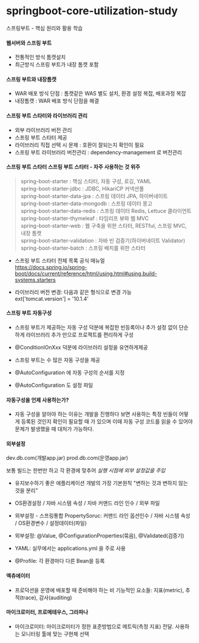 # springboot-core-utilization-study
스프링부트 - 핵심 원리와 활용 학습

#### 웹서버와 스프링 부트 
- 전통적인 방식 톰캣설치
- 최근방식 스프링 부트가 내장 톰캣 포함

#### 스프링 부트와 내장톰캣
- WAR 배포 방식 단점 : 톰캣같은 WAS 별도 설치, 환경 설정 복잡, 배포과정 복잡 
- 내장톰캣 : WAR 배포 방식 단점을 해결


#### 스프링 부트 스타터와 라이브러리 관리
- 외부 라이브러리 버전 관리
- 스프링 부트 스타터 제공
- 라이브러리 직접 선택 시 문제 : 호환이 잘되는지 확인이 필요
- 스프링 부트 라이브러리 버전관리 : dependency-management 로 버전관리

#### 스프링 부트 스타터 스프링 부트 스타터 - 자주 사용하는 것 위주
>  spring-boot-starter : 핵심 스타터, 자동 구성, 로깅, YAML <br>
>  spring-boot-starter-jdbc : JDBC, HikariCP 커넥션풀 <br>
>  spring-boot-starter-data-jpa : 스프링 데이터 JPA, 하이버네이트 <br>
>  spring-boot-starter-data-mongodb : 스프링 데이터 몽고 <br> 
>  spring-boot-starter-data-redis : 스프링 데이터 Redis, Lettuce 클라이언트 <br>
>  spring-boot-starter-thymeleaf : 타임리프 뷰와 웹 MVC <br>
>  spring-boot-starter-web : 웹 구축을 위한 스타터, RESTful, 스프링 MVC, 내장 톰캣 <br>
>  spring-boot-starter-validation : 자바 빈 검증기(하이버네이트 Validator) <br>
>  spring-boot-starter-batch : 스프링 배치를 위한 스타터 <br>

- 스프링 부트 스타터 전체 목록 공식 매뉴얼 <br>
https://docs.spring.io/spring-boot/docs/current/reference/html/using.html#using.build-systems.starters

- 라이브러리 버전 변경: 다음과 같은 형식으로 변경 가능 <br>
ext['tomcat.version'] = '10.1.4' 


#### 스프링 부트 자동구성
- 스프링 부트가 제공하는 자동 구성 덕분에 복잡한 빈등록이나 추가 설정 없이 
단순하게 라이브러리 추가 만으로 프로젝트를 편리하게 구성
- @ConditionlOnXxx 덕분에 라이브러리 설정을 유연하게제공
- 스프링 부트는 수 많은 자동 구성을 제공

- @AutoConfiguration 에 자동 구성의 순서를 지정
- @AutoConfiguration 도 설정 파일 

#### 자동구성을 언제 사용하는가?
- 자동 구성을 알아야 하는 이유는 개발을 진행하다 보면 사용하는 특정 빈들이 어떻게 등록된 것인지 확인이 필요할 때 가 있으며
이때 자동 구성 코드를 읽을 수 있어야 문제가 발생했을 때 대처가 가능하다.


#### 외부설정
 dev.db.com(개발app.jar)
 prod.db.com(운영app.jar)

보통 빌드는 한번만 하고 각 환경에 맞추어 *실행 시점에 외부 설정값을 주입*

- 유지보수하기 좋은 애플리케이션 개발의 가장 기본원칙 "변하는 것과 변하지 않는 것을 분리"
- OS환경설정 / 자바 시스템 속성 / 자바 커맨드 라인 인수 / 외부 파일
- 외부설정 - 스프링통합 PropertySoruc: 커맨드 라인 옵션인수 / 자바 시스템 속성 / OS환경변수 / 설정데이터(파일)

- 외부설정: @Value, @ConfigurationProperties(묶음), @Validated(검증기) 
- YAML: 실무에서는 applications.yml 을 주로 사용
- @Profile: 각 환경마다 다른 Bean을 등록

#### 액츄에이터
- 프로덕션을 운영에 배포할 때 준비해야 하는 비 기능적인 요소들: 지표(metric), 추적(trace), 감사(auditing)

#### 마이크로미터, 프로메테우스, 그라파나
- 마이크로미터: 마이크로미터가 정한 표준방법으로 메트릭(측정 지표) 전달. 사용하는 모니터링 툴에 맞는 구현체 선택

